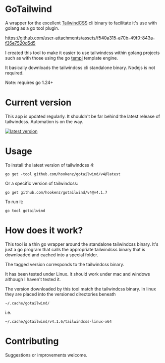 # GoTailwind
A wrapper for the excellent [TailwindCSS](https://tailwindcss.com/) cli binary to facilitate it's use with golang as a go tool plugin.

https://github.com/user-attachments/assets/f540a315-a70b-49f0-843a-f35e7520d5d5

I created this tool to make it easier to use tailwindcss within golang projects such as with those 
using the go [templ](https://templ.guide/) template engine.

It basically downloads the tailwindcss cli standalone binary.  Nodejs is not required.

Note: requires go 1.24+

# Current version
This app is updated regularly.  It shouldn't be far behind the latest release of tailwindcss.  Automation is on the way.

[![latest version](https://img.shields.io/github/v/release/hookenz/gotailwind?color=%2344cc11&label=Latest%20release&style=for-the-badge)](https://github.com/hookenz/gotailwind/releases/latest)

# Usage

To install the latest version of tailwindcss 4:
```
go get -tool github.com/hookenz/gotailwind/v4@latest
```

Or a specific version of tailwindcss:
```
go get github.com/hookenz/gotailwind/v4@v4.1.7
```
To run it:
```
go tool gotailwind
```

# How does it work? 
This tool is a thin go wrapper around the standalone tailwindcss binary.  It's just a go program that calls the appropriate tailwindcss 
binary that is downloaded and cached into a special folder.

The tagged version corresponds to the tailwindcss binary.

It has been tested under Linux.  It should work under mac and windows although I haven't tested it.

The version downloaded by this tool match the tailwindcss binary.
In linux they are placed into the versioned directories beneath
```
~/.cache/gotailwind/
```

i.e.  
```
~/.cache/gotailwind/v4.1.6/tailwindcss-linux-x64
```

# Contributing
Suggestions or improvements welcome.



